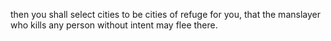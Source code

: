 then you shall select cities to be cities of refuge for you, that the manslayer who kills any person without intent may flee there.
